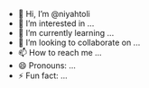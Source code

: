 - 👋 Hi, I’m @niyahtoli
- 👀 I’m interested in ...
- 🌱 I’m currently learning ...
- 💞️ I’m looking to collaborate on ...
- 📫 How to reach me ...
- 😄 Pronouns: ...
- ⚡ Fun fact: ...

<!---
niyahtoli/niyahtoli is a ✨ special ✨ repository because its `README.md` (this file) appears on your GitHub profile.
You can click the Preview link to take a look at your changes.
--->
